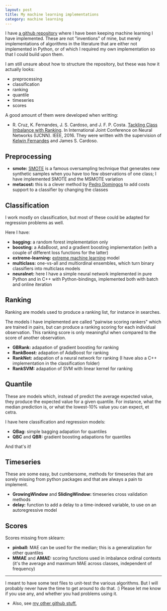 ```yaml
---
layout: post
title: My machine learning implementations
category: machine learning
---
```


I have [a github repository](https://github.com/rpmcruz/machine-learning) where I have been keeping machine learning I have implemented. These are not "inventions" of mine, but merely implementations of algorithms in the literature that are either not implemented in Python, or of which I required my own implementation so that I could build upon them.

I am still unsure about how to structure the repository, but these was how it actually looks:

- preprocessing
- classification
- ranking
- quantile
- timeseries
- scores

A good amount of them were developed when writting:
* R. Cruz, K. Fernandes, J. S. Cardoso, and J. F. P. Costa. [Tackling Class Imbalance with Ranking](http://vcmi.inescporto.pt/reproducible_research/ijcnn2016/ClassImbalance/). In International Joint Conference on Neural Networks (IJCNN). IEEE, 2016. They were written with the supervision of [Kelwin Fernandes](https://github.com/kelwinfc) and James S. Cardoso.

## Preprocessing

- **smote:** [SMOTE](https://www.jair.org/media/953/live-953-2037-jair.pdf) is a famous oversampling technique that generates new synthetic samples when you have too few observations of one class; I have implemented SMOTE and the MSMOTE variation
- **metacost:** this is a clever method by [Pedro Domingos](https://homes.cs.washington.edu/~pedrod/) to add costs support to a classifier by changing the classes

## Classification

I work mostly on classification, but most of these could be adapted for regression problems as well.

Here I have:

- **bagging:** a random forest implementation only
- **boosting:** a AdaBoost, and a gradient boosting implementation (with a couple of different loss functions for the latter)
- **extreme-learning:** [extreme machine learning](https://en.wikipedia.org/wiki/Extreme_learning_machine) model
- **multiclass:** one-vs-all and multiordinal ensembles, which turn binary classifiers into multiclass models
- **neuralnet:** here I have a simple neural network implemented in pure Python and in C++ with Python-bindings, implemented both with batch and online iteration

## Ranking

Ranking are models used to produce a ranking list, for instance in searches.

The models I have implemented are called "pairwise scoring rankers" which are trained in pairs, but can produce a ranking scoring for each individual observation. This ranking score is only meaningful when compared to the score of another observation.

- **GBRank:** adapation of gradient boosting for ranking
- **RankBoost:** adapation of AdaBoost for ranking
- **RankNet:** adapation of a neural network for ranking (I have also a C++ implementation in the classification folder)
- **RankSVM:** adapation of SVM with linear kernel for ranking

## Quantile

These are models which, instead of predict the average expected value, they produce the expected value for a given quantile. For instance, what the median prediction is, or what the lowest-10% value you can expect, et cetra.

I have here classification and regression models:

- **QBag:** simple bagging adapation for quantiles
- **QBC** and **QBR:** gradient boosting adapations for quantiles

And that's it!

## Timeseries

These are some easy, but cumbersome, methods for timeseries that are sorely missing from python packages and that are always a pain to implement.

- **GrowingWindow** and **SlidingWindow:** timeseries cross validation methods
- **delay:** function to add a delay to a time-indexed variable, to use on an autoregressive model

## Scores

Scores missing from sklearn:

- **pinball:** MAE can be used for the median; this is a generalization for other quantiles
- **MMAE** and **AMAE:** scoring functions used in imbalance ordinal contexts (it's the average and maximum MAE across classes, independent of frequency)

-----------------

I meant to have some test files to unit-test the various algorithms. But I will probably never have the time to get around to do that. :) Please let me know if you use any, and whether you had problems using it.

- Also, see [my other github stuff.](https://github.com/rpmcruz?tab=repositories)
